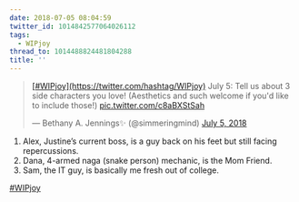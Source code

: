 ```yaml
---
date: 2018-07-05 08:04:59
twitter_id: 1014842577064026112
tags:
  - WIPjoy
thread_to: 1014488824481804288
title: ''
---
```


<blockquote class="twitter-tweet"><p lang="en" dir="ltr"><a href="https://twitter.com/hashtag/WIPjoy?src=hash&amp;ref_src=twsrc%5Etfw">[#WIPjoy](https://twitter.com/hashtag/WIPjoy)</a> July 5: Tell us about 3 side characters you love! (Aesthetics and such welcome if you&#39;d like to include those!) <a href="https://t.co/c8aBXStSah">pic.twitter.com/c8aBXStSah</a></p>&mdash; Bethany A. Jennings✨ (@simmeringmind) <a href="https://twitter.com/simmeringmind/status/1014726844334137344?ref_src=twsrc%5Etfw">July 5, 2018</a></blockquote>
<script async src="https://platform.twitter.com/widgets.js" charset="utf-8"></script>

1. Alex, Justine’s current boss, is a guy back on his feet but still facing repercussions.
2. Dana, 4-armed naga (snake person) mechanic, is the Mom Friend.
3. Sam, the IT guy, is basically me fresh out of college.

[#WIPjoy](https://twitter.com/hashtag/WIPjoy)
